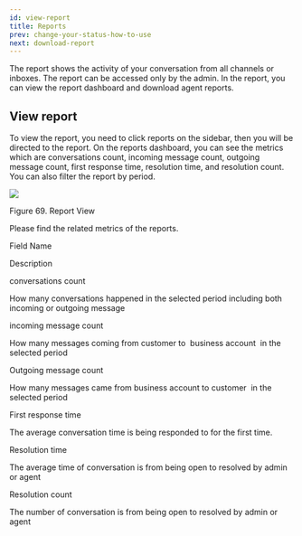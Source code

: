 ```yaml
---
id: view-report
title: Reports
prev: change-your-status-how-to-use
next: download-report
---
```


The report shows the activity of your conversation from all channels or inboxes. The report can be accessed only by the admin. In the report, you can view the report dashboard and download agent reports.

## View report

To view the report, you need to click reports on the sidebar, then you will be directed to the report. On the reports dashboard, you can see the metrics which are conversations count, incoming message count, outgoing message count, first response time, resolution time, and resolution count. You can also filter the report by period.

![](https://lh6.googleusercontent.com/kjGmC5LhbRfHGp4Yf9delxAn0JlPVb_Tqg9blEeM1CjzZkpuKxA6fQBPLSyJXFSLfF0gJXhWRsjCbLeQLXZx_Eexjr39Ri7NfSYUJsgi2Fri02E5akolctGJ9TqrSCj_ti9k6tw5)

Figure 69. Report View

Please find the related metrics of the reports.

Field Name

Description

conversations count

How many conversations happened in the selected period including both incoming or outgoing message

incoming message count

How many messages coming from customer to  business account  in the selected period

Outgoing message count

How many messages came from business account to customer  in the selected period

First response time

The average conversation time is being responded to for the first time.

Resolution time

The average time of conversation is from being open to resolved by admin or agent

Resolution count

The number of conversation is from being open to resolved by admin or agent
